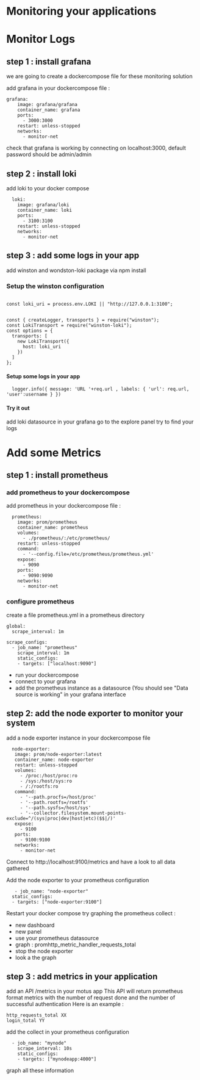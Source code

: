 # Monitoring your applications

# Monitor Logs

## step 1 : install grafana 

we are going to create a dockercompose file for these monitoring solution

add grafana in your dockercompose file :

```  
grafana:
    image: grafana/grafana
    container_name: grafana
    ports:
      - 3000:3000
    restart: unless-stopped
    networks:
      - monitor-net
```  

check that grafana is working by connecting on localhost:3000, default password should be admin/admin

## step 2 : install loki


add loki to your docker compose 
```
  loki:
    image: grafana/loki
    container_name: loki
    ports:
      - 3100:3100
    restart: unless-stopped
    networks:
      - monitor-net
```

## step 3 : add some logs in your app


add winston and wondston-loki package via npm install 

### Setup the winston configuration 

```

const loki_uri = process.env.LOKI || "http://127.0.0.1:3100";


const { createLogger, transports } = require("winston");
const LokiTransport = require("winston-loki");
const options = {
  transports: [
    new LokiTransport({
      host: loki_uri
    })
  ]
};

```

#### Setup some logs in your app

```
  logger.info({ message: 'URL '+req.url , labels: { 'url': req.url, 'user':username } })

```

#### Try it out 

add loki datasource in your grafana
go to the explore panel
try to find your logs


# Add some Metrics

## step 1 : install prometheus


### add prometheus to your dockercompose

add prometheus in your dockercompose file :

```
  prometheus:
    image: prom/prometheus
    container_name: prometheus
    volumes:
      - ./prometheus/:/etc/prometheus/
    restart: unless-stopped
    command:
      - '--config.file=/etc/prometheus/prometheus.yml'
    expose:
      - 9090
    ports:
      - 9090:9090
    networks:
      - monitor-net
 ```
 
 
### configure prometheus


create a file prometheus.yml in a prometheus directory

```
global:
  scrape_interval: 1m

scrape_configs:
  - job_name: "prometheus"
    scrape_interval: 1m
    static_configs:
    - targets: ["localhost:9090"]

```
 
 - run your dockercompose
 - connect to your grafana
 - add the prometheus instance as a datasource (You should see "Data source is working" in your grafana interface

 
 ## step 2: add the node exporter to monitor your system
 
 
 add a node exporter instance in your dockercompose file 
 
 ```
   node-exporter:
    image: prom/node-exporter:latest
    container_name: node-exporter
    restart: unless-stopped
    volumes:
      - /proc:/host/proc:ro
      - /sys:/host/sys:ro
      - /:/rootfs:ro
    command:
      - '--path.procfs=/host/proc'
      - '--path.rootfs=/rootfs'
      - '--path.sysfs=/host/sys'
      - '--collector.filesystem.mount-points-exclude=^/(sys|proc|dev|host|etc)($$|/)'
    expose:
      - 9100
    ports:
      - 9100:9100
    networks:
      - monitor-net
   ```
   
   Connect to http://localhost:9100/metrics and have a look to all data gathered
   
   Add the node exporter to your prometheus configuration
   
  ```
     - job_name: "node-exporter"
    static_configs:
    - targets: ["node-exporter:9100"]
  ```
  
  Restart your docker compose
  try graphing the prometheus collect : 
  - new dashboard
  - new panel
  - use your prometheus datasource
  - graph :  promhttp_metric_handler_requests_total
  - stop the node exporter
  - look a the graph
  
 
  ## step 3 : add metrics in your application 
  
  
  add an API /metrics in your motus app
  This API will return prometheus format metrics with the number of request done and the number of successful authentication
  Here is an example :
  
  ```
  http_requests_total XX
  login_total YY
  ```


add the collect in your prometheus configuration 

```
  - job_name: "mynode"
    scrape_interval: 10s
    static_configs:
    - targets: ["mynodeapp:4000"]
```

graph all these information

